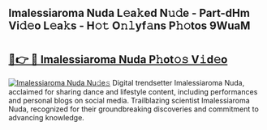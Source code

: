 ## Imalessiaroma Nuda L𝚎a𝚔ed N𝚞𝚍e - Part-dHm Vi𝚍𝚎o L𝚎a𝚔s - H𝚘𝚝 O𝚗𝚕yf𝚊ns P𝚑𝚘tos 9WuaM

# <h2><a href="http://kf0upbp.oniu.top/?m=Imalessiaroma+Nuda">🔗👉 🔴 Imalessiaroma Nuda P𝚑ot𝚘𝚜 V𝚒d𝚎o</a></h2>

[![Imalessiaroma Nuda Nu𝚍e𝚜](https://i.imgur.com/0qMVB7G.gif)](http://kf0upbp.oniu.top/?m=Imalessiaroma+Nuda)
Digital trendsetter Imalessiaroma Nuda, acclaimed for sharing dance and lifestyle content, including performances and personal blogs on social media. Trailblazing scientist Imalessiaroma Nuda, recognized for their groundbreaking discoveries and commitment to advancing knowledge.  
